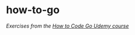 # how-to-go

*Exercises from the [How to Code Go Udemy course](https://www.udemy.com/learn-how-to-code)*


